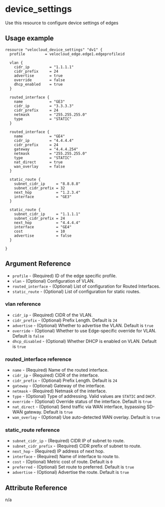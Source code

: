 # device_settings

Use this resource to configure device settings of edges

## Usage example

```hcl
resource "velocloud_device_settings" "dv1" {
  profile         = velocloud_edge.edge1.edgeprofileid

  vlan {
    cidr_ip         = "1.1.1.1"
    cidr_prefix     = 24
    advertise       = true
    override        = false
    dhcp_enabled    = true
  }

  routed_interface {
    name            = "GE3"
    cidr_ip         = "3.3.3.3"
    cidr_prefix     = 24
    netmask         = "255.255.255.0"
    type            = "STATIC"
  }

  routed_interface {
    name            = "GE4"
    cidr_ip         = "4.4.4.4"
    cidr_prefix     = 24
    gateway         = "4.4.4.254"
    netmask         = "255.255.255.0"
    type            = "STATIC"
    nat_direct      = true
    wan_overlay     = false
  }

  static_route {
    subnet_cidr_ip     = "8.8.8.8"
    subnet_cidr_prefix = 32
    next_hop           = "1.2.3.4"
    interface          = "GE3"
  }

  static_route {
    subnet_cidr_ip     = "1.1.1.1"
    subnet_cidr_prefix = 24
    next_hop           = "4.4.4.4"
    interface          = "GE4"
    cost               = 10
    advertise          = false
  }

}
```

## Argument Reference

- `profile` - (Required) ID of the edge specific profile.
- `vlan` - (Optional) Configuration of VLAN.
- `routed_interface` - (Optional) List of configuration for Routed Interfaces.
- `static_route` - (Optional) List of configuration for static routes.

### vlan reference

- `cidr_ip` - (Required) CIDR of the VLAN.
- `cidr_prefix` - (Optional) Prefix Length. Default is `24`
- `advertise` - (Optional) Whether to advertise the VLAN. Default is `true`
- `override` - (Optional) Whether to use Edge-specific override for VLAN. Default is `false`
- `dhcp_disabled` - (Optional) Whether DHCP is enabled on VLAN. Default is `true`

### routed_interface reference

- `name` - (Required) Name of the routed interface.
- `cidr_ip` - (Required) CIDR of the interface.
- `cidr_prefix` - (Optional) Prefix Length. Default is `24`
- `gateway` - (Optional) Gateway of the interface.
- `netmask` - (Required) Netmask of the interface.
- `type` - (Optional) Type of addressing. Valid values are `STATIC` and `DHCP`.
- `override` - (Optional) Override status of the interface. Default is `true`
- `nat_direct` - (Optional) Send traffic via WAN interface, bypassing SD-WAN gateway. Default is `true`
- `wan_overlay` - (Optional) Use auto-detected WAN overlay. Default is `true`

### static_route reference

- `subnet_cidr_ip` - (Required) CIDR IP of subnet to route.
- `subnet_cidr_prefix` - (Required) CIDR prefix of subnet to route.
- `next_hop` - (Required) IP address of next hop.
- `interface` - (Required) Name of interface to route to.
- `cost` - (Optional) Metric cost of route. Default is `0`
- `preferred` - (Optional) Set route to preferred. Default is `true`
- `advertise` - (Optional) Advertise the route. Default is `true`

## Attribute Reference

n/a
